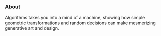 ### About

Algorithms takes you into a mind of a machine, showing how simple geometric transformations and random decisions can make mesmerizing generative art and design.